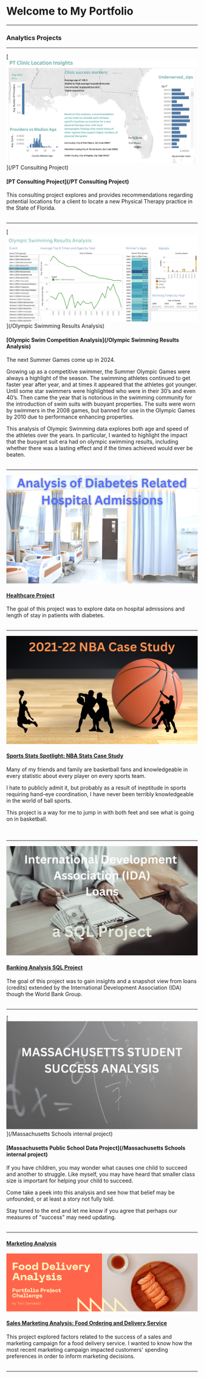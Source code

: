 # Welcome to My Portfolio

---

### Analytics Projects
---
[<img src="images/PT_dashboard_wide_screenshot.png?raw=true"/>](/PT Consulting Project)
#### [PT Consulting Project](/PT Consulting Project)

This consulting project explores and provides recommendations regarding potential locations for a client to locate a new Physical Therapy practice in the State of Florida.
<br><br>

---
[<img src="images/Men's100FreeDashboardOverall.png?raw=true"/>](/Olympic Swimming Results Analysis)
#### [Olympic Swim Competition Analysis](/Olympic Swimming Results Analysis)

The next Summer Games come up in 2024.

Growing up as a competitive swimmer, the Summer Olympic Games were always a highlight of the season. The swimming athletes continued to get faster year after year, and at times it appeared that the athletes got younger. Until some star swimmers were highlighted who were in their 30’s and even 40’s. Then came the year that is notorious in the swimming community for the introduction of swim suits with buoyant properties. The suits were worn by swimmers in the 2008 games, but banned for use in the Olympic Games by 2010 due to performance enhancing properties.

This analysis of Olympic Swimming data explores both age and speed of the athletes over the years. In particular, I wanted to highlight the impact that the buoyant suit era had on olympic swimming results, including whether there was a lasting effect and if the times achieved would ever be beaten.
<br><br>

---
[<img src="images/HospitalAdmissionsCoverImage.png?raw=true"/>](/Hospital_Data_Project)
#### [Healthcare Project](/Hospital_Data_Project)

The goal of this project was to explore data on hospital admissions and length of stay in patients with diabetes.
<br><br>

---

[<img src="images/NBAanalysis.png?raw=true"/>](/NBA_Project)
#### [Sports Stats Spotlight: NBA Stats Case Study](/NBA_Project)

Many of my friends and family are basketball fans and knowledgeable in every statistic about every player on every sports team.

I hate to publicly admit it, but probably as a result of ineptitude in sports requiring hand-eye coordination, I have never been terribly knowledgeable in the world of ball sports.

This project is a way for me to jump in with both feet and see what is going on in basketball.  
<br><br>

---

[<img src="images/IDA_Project_Cover_pic.png?raw=true"/>](/bank_project)
#### [Banking Analysis SQL Project](/bank_project)

The goal of this project was to gain insights and a snapshot view from loans (credits) extended by the International Development Association (IDA) though the World Bank Group.
<br><br>

---

[<img src="images/MA_Student_Success_Image.png?raw=true"/>](/Massachusetts Schools internal project)
#### [Massachusetts Public School Data Project](/Massachusetts Schools internal project)

If you have children, you may wonder what causes one child to succeed and another to struggle. Like myself, you may have heard that smaller class size is important for helping your child to succeed. 

Come take a peek into this analysis and see how that belief may be unfounded, or at least a story not fully told.

Stay tuned to the end and let me know if you agree that perhaps our measures of "success" may need updating.
<br><br>

---
#### [Marketing Analysis](https://www.linkedin.com/pulse/creating-my-first-portfolio-article-teri-campbell/)
[<img src="images/FirstPortfolioProjectPost.png?raw=true"/>](https://www.linkedin.com/pulse/creating-my-first-portfolio-article-teri-campbell/) 

#### [Sales Marketing Analysis: Food Ordering and Delivery Service](https://www.linkedin.com/pulse/creating-my-first-portfolio-article-teri-campbell/)
This project explored factors related to the success of a sales and marketing campaign for a food delivery service.  I wanted to know how the most recent marketing campaign impacted customers' spending preferences in order to inform marketing decisions.
<br><br>

---





